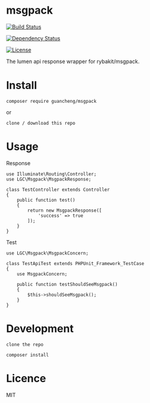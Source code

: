 # msgpack

[![Build Status](https://travis-ci.org/sc0Vu/msgpack.svg?branch=master)](https://travis-ci.org/sc0Vu/msgpack)

[![Dependency Status](https://www.versioneye.com/user/projects/59298ac60546cb00422b3b66/badge.svg?style=flat-square)](https://www.versioneye.com/user/projects/59298ac60546cb00422b3b66)

[![License](https://poser.pugx.org/guancheng/msgpack/license)](https://packagist.org/packages/guancheng/msgpack)

The lumen api response wrapper for rybakit/msgpack.

# Install

    composer require guancheng/msgpack

or

    clone / download this repo

# Usage

Response
    
    use Illuminate\Routing\Controller;
    use LGC\Msgpack\MsgpackResponse;

    class TestController extends Controller
	{
	    public function test()
	    {
	        return new MsgpackResponse([
	            'success' => true
	        ]);
	    }
	}

Test

	use LGC\Msgpack\MsgpackConcern;

	class TestApiTest extends PHPUnit_Framework_TestCase
	{
	    use MsgpackConcern;

	    public function testShouldSeeMsgpack()
	    {
	    	$this->shouldSeeMsgpack();
	    }
	}

# Development
    
    clone the repo

    composer install

# Licence

MIT
